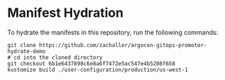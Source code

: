 # Manifest Hydration

To hydrate the manifests in this repository, run the following commands:

```shell
git clone https://github.com/zachaller/argocon-gitops-promoter-hydrate-demo
# cd into the cloned directory
git checkout 6b1e6437898c6e8a6f7472e5ac547e4b5208f658
kustomize build ./user-configuration/production/us-west-1
```
